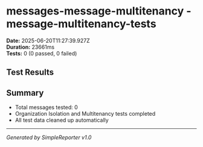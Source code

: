 # messages-message-multitenancy - message-multitenancy-tests

**Date:** 2025-06-20T11:27:39.927Z  
**Duration:** 23661ms  
**Tests:** 0 (0 passed, 0 failed)

## Test Results



## Summary

- Total messages tested: 0
- Organization Isolation and Multitenancy tests completed
- All test data cleaned up automatically

---
*Generated by SimpleReporter v1.0*
